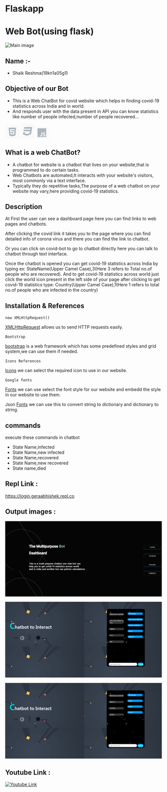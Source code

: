 # Flaskapp

# Web Bot(using flask)
![Main image](https://theninehertz.com/wp-content/uploads/2018/03/chatbot-for-web-development.jpg)
## Name :-
 * Shaik Reshma(19kn1a05g1)

## Objective of our Bot
 * This is a Web ChatBot for covid website which helps in finding covid-19 statistics across India and in world.
 * And responds user with the data present in API you can know statistics like number of people infected,number of people recovered...

[![HTML image](https://github.com/abhishek-548/webbot/blob/main/html%20img.PNG?raw=true)](https://www.w3schools.com/html/)
[![CSS image](https://raw.githubusercontent.com/abhishek-548/webbot/main/css%20img.PNG)](https://www.w3schools.com/css/)
[![Js image](https://raw.githubusercontent.com/abhishek-548/webbot/main/js%20img.PNG)](https://www.w3schools.com/js/)

## What is a web ChatBot?
 * A chatbot for website is a chatbot that lives on your website,that is programmed to do certain tasks.
 * Web Chatbots are automated,It interacts with your website's visitors, most commonly via a text interface.
 * Typically they do repetitive tasks,The purpose of a web chatbot on your website may vary,here providing covid-19 statistics.

## Description 

At First the user can see a dashboard page here you can find links to web pages and chatbots. 

After clicking the covid link it takes you to the page where you can find detailed info of corona virus and there you can find the link to chatbot.

Or you can click on covid-bot to go to chatbot directly here you can talk to chatbot through text interface.
	
Once the chatbot is opened you can get covid-19 statistics across India by typing ex: StateName(Upper Camel Case),3(Here 3 refers to Total no.of people who are recovered).
And to get covid-19 statistics  across world just click the world icon present in the left side of your page after clicking to get covid-19 statistics type: Country(Upper Camel Case),1(Here 1 refers to total no.of people who are infected in the country)

## Installation & References
	
	new XMLHttpRequest()
[XMLHttpRequest](https://www.w3schools.com/xml/xml_http.asp) allows us to send HTTP requests easily.
		
	Bootstrap
[bootstrap](https://getbootstrap.com/) is a web framework which has some predefined styles and grid system,we can use them if needed.
		
	Icons References
[Icons](https://www.w3schools.com/icons/default.asp) we can select the required icon to use in our website.
		
	Google fonts
[Fonts](https://fonts.google.com/) we can use select the font style for our website and embedd the style in our website to use them.

 Json
[Fonts](https://fonts.google.com/) we can use this to convert string to dictionary and dictionary to string. 

## commands
execute these commands in chatbot
* State Name,infected
* State Name,new infected
* State Name,recovered
* State Name,new recovered
* State name,died


## Repl Link :

https://login.geraabhishek.repl.co


## Output images :

![Output1](https://github.com/abhishek-548/project/blob/main/output1.PNG?raw=true)

![Output2](https://raw.githubusercontent.com/abhishek-548/project/main/output2.PNG)

![Output3](https://raw.githubusercontent.com/abhishek-548/project/main/output3.PNG)

## Youtube Link :

[![Youtube Link](https://i2-prod.coventrytelegraph.net/article17913987.ece/ALTERNATES/s1200/0_youtubecoronavirus2JPG.jpg)](https://youtu.be/5bXkDC4FTsw)
